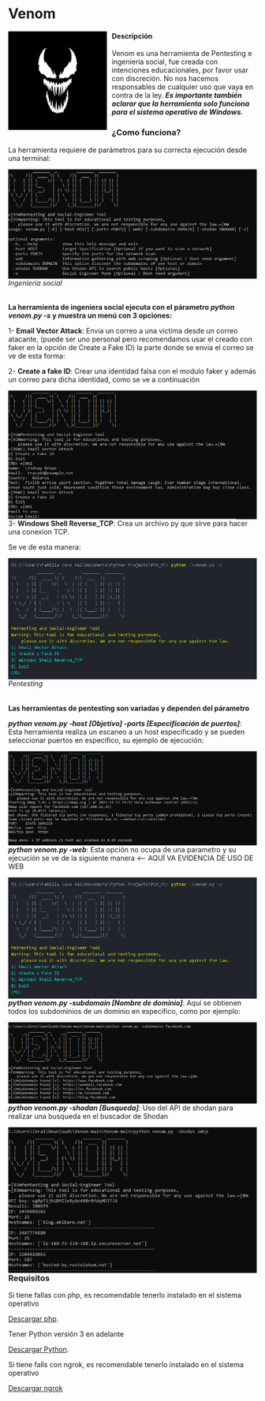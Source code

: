 # Venom
<p align="center">
<img src="images/il_570xN.1908914624_knuz.jpg"
	alt="Venom logo"
	width="200"
	style="float: left; margin-right: 10px;" />
</p>

#### Descripción

Venom es una herramienta de Pentesting e ingenieria social, fue creada con intenciones educacionales, por favor usar con discreción. No nos hacemos responsables de cualquier uso que vaya en contra de la ley.
***Es importante también aclarar que la herramienta solo funciona para el sistema operativo de Windows.***

### ¿Como funciona?

La herramienta requiere de parámetros para su correcta ejecución desde una terminal:
<p align="center">
<img src="images/venom-h.PNG"
	alt="Ayuda"
	style="float: left; margin-right: 10px;" />
</p>

###### Ingenieria social

**La herramienta de ingeniera social ejecuta con el párametro _python venom.py -s_ y muestra un menú con 3 opciones:**

1- **Email Vector Attack**: Envia un correo a una victima desde un correo atacante, (puede ser uno personal pero recomendamos usar el creado con faker en la opción de Create a Fake ID) la parte donde se envia el correo se ve de esta forma:


2- **Create a fake ID**: Crear una identidad falsa con el modulo faker y además un correo para dicha identidad, como se ve a continuación

<p align="center">
<img src="images/social_tool.PNG"
	alt="Ayuda"
	style="float: left; margin-right: 10px;" />

3- **Windows Shell Reverse_TCP**: Crea un archivo py que sirve para hacer una conexion TCP.
 
Se ve de esta manera:
	
<p align="center">
<img src="images/Social_Option.png"
	alt="Ayuda"
	style="float: left; margin-right: 10px;" />
	
###### Pentesting 

**Las herramientas de pentesting son variadas y dependen del párametro**

***python venom.py -host [Objetivo] -ports [Especificación de puertos]***: Esta herramienta realiza un escaneo a un host especificado y se pueden seleccionar puertos en especifico, su ejemplo de ejecución:

<p align="center">
<img src="images/host.png"
	alt="Ayuda"
	style="float: left; margin-right: 10px;" />
	
***python venom.py -web***: Esta opción no ocupa de una parametro y su ejecución se ve de la siguiente manera <-- AQUÍ VA EVIDENCIA DE USO DE WEB
	
<p align="center">
<img src="images/Social_Option.png"   
	alt="Ayuda"
	style="float: left; margin-right: 10px;" />

***python venom.py -subdomain [Nombre de dominio]***: Aquí se obtienen todos los subdominios de un dominio en especifico, como por ejemplo:
	
<p align="center">
<img src="images/subdomain.png"   
	alt="Ayuda"
	style="float: left; margin-right: 10px;" />
	
***python venom.py -shodan [Busqueda]***: Uso del API de shodan para realizar una busqueda en el buscador de Shodan
	
<p align="center">
<img src="images/shodan.png"   
	alt="Ayuda"
	style="float: left; margin-right: 10px;" />

### Requisitos

Si tiene fallas con php, es recomendable tenerlo instalado en el sistema operativo 

[Descargar php](https://windows.php.net/download/).

Tener Python versión 3 en adelante

[Descargar Python](https://www.python.org/downloads/).

Si tiene falls con ngrok, es recomendable tenerlo instalado en el sistema operativo

[Descargar ngrok](https://ngrok.com/download)








